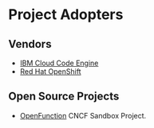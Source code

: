 <!--
Copyright The Shipwright Contributors

SPDX-License-Identifier: Apache-2.0
-->

# Project Adopters


## Vendors

- [IBM Cloud Code Engine](https://www.ibm.com/products/code-engine)
- [Red Hat OpenShift](https://www.redhat.com/en/technologies/cloud-computing/openshift)


## Open Source Projects

- [OpenFunction](https://github.com/OpenFunction/OpenFunction) CNCF Sandbox Project.

